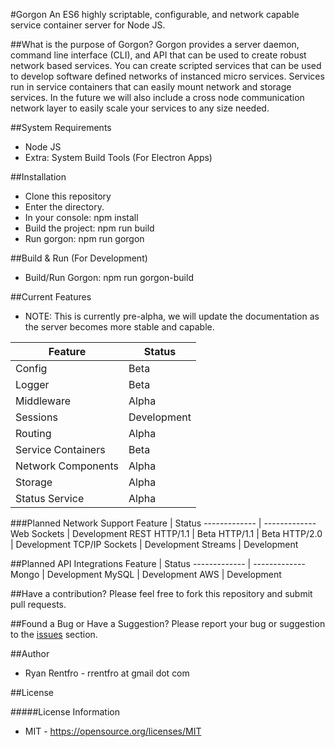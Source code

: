 #Gorgon
An ES6 highly scriptable, configurable, and network capable service container server for Node JS.

##What is the purpose of Gorgon?
Gorgon provides a server daemon, command line interface (CLI), and API that can be used to create robust network based services. You can create scripted services that can be used to develop software defined networks of instanced micro services.  Services run in service containers that can easily mount network and storage services.  In the future we will also include a cross node communication network layer to easily scale your services to any size needed.

##System Requirements
* Node JS
* Extra: System Build Tools (For Electron Apps)

##Installation
- Clone this repository
- Enter the directory.
- In your console: npm install
- Build the project: npm run build
- Run gorgon: npm run gorgon

##Build & Run (For Development)
- Build/Run Gorgon: npm run gorgon-build

##Current Features
- NOTE: This is currently pre-alpha, we will update the documentation as the server becomes more stable and capable.

Feature  | Status
------------- | -------------
Config  | Beta
Logger  | Beta
Middleware  | Alpha
Sessions | Development
Routing  | Alpha
Service Containers | Beta
Network Components  | Alpha
Storage  | Alpha
Status Service | Alpha

###Planned Network Support
Feature  | Status
------------- | -------------
Web Sockets | Development
REST HTTP/1.1 | Beta
HTTP/1.1 | Beta
HTTP/2.0 | Development
TCP/IP Sockets | Development
Streams | Development

##Planned API Integrations
Feature  | Status
------------- | -------------
Mongo | Development
MySQL | Development
AWS | Development

##Have a contribution?
Please feel free to fork this repository and submit pull requests.

##Found a Bug or Have a Suggestion?
Please report your bug or suggestion to the [issues](https://github.com/manufacturing-industry/gorgon/issues) section.
 
##Author
- Ryan Rentfro - rrentfro at gmail dot com

##License

#####License Information
- MIT - https://opensource.org/licenses/MIT